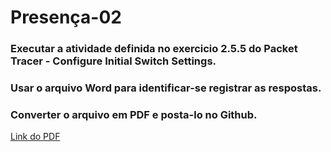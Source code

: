 # Presença-02

### Executar a atividade definida no exercicio 2.5.5 do Packet Tracer - Configure Initial Switch Settings.
### Usar o arquivo Word para identificar-se registrar as respostas. 
### Converter o arquivo em PDF e posta-lo no Github.

[Link do PDF](https://github.com/NiltonLuan/nilton-guedes-p8-info-sor2/blob/main/atividades-presenca/presenca-02/2.3.7%20Packet%20Tracer%20-%20Navigate%20the%20IOS%20RESPONDIDO.pdf)
